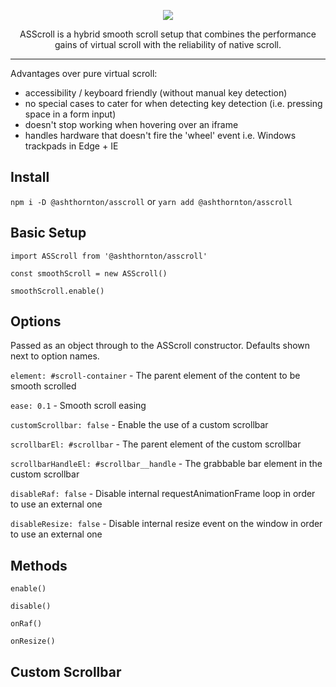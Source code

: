 <p align="center"><img src="https://github.com/ashthornton-gc/asscroll/blob/master/asscroll.png"></p>

<p align="center">ASScroll is a hybrid smooth scroll setup that combines the performance gains of virtual scroll with the reliability of native scroll.</p>

---

Advantages over pure virtual scroll:
- accessibility / keyboard friendly (without manual key detection)
- no special cases to cater for when detecting key detection (i.e. pressing space in a form input)
- doesn't stop working when hovering over an iframe
- handles hardware that doesn't fire the 'wheel' event i.e. Windows trackpads in Edge + IE

## Install
`npm i -D @ashthornton/asscroll` or `yarn add @ashthornton/asscroll`

## Basic Setup
```
import ASScroll from '@ashthornton/asscroll'

const smoothScroll = new ASScroll()

smoothScroll.enable()
```

## Options
Passed as an object through to the ASScroll constructor. Defaults shown next to option names.

`element: #scroll-container` - The parent element of the content to be smooth scrolled

`ease: 0.1` - Smooth scroll easing

`customScrollbar: false` - Enable the use of a custom scrollbar

`scrollbarEl: #scrollbar` - The parent element of the custom scrollbar

`scrollbarHandleEl: #scrollbar__handle` - The grabbable bar element in the custom scrollbar

`disableRaf: false` - Disable internal requestAnimationFrame loop in order to use an external one

`disableResize: false` - Disable internal resize event on the window in order to use an external one

## Methods

`enable()`

`disable()`

`onRaf()`

`onResize()`


## Custom Scrollbar

